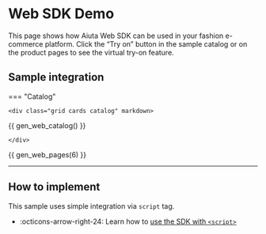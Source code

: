 # Web SDK Demo

This page shows how Aiuta Web SDK can be used in your fashion e-commerce platform. Click the “Try on” button in the sample catalog or on the product pages to see the virtual try-on feature.

<script src="https://static.dev.aiuta.com/sdk/v0.0.14/index.umd.js"></script>

<script>
    let aiuta = null;

    function initWebSdk() {
        if (typeof Aiuta === 'undefined') {
            setTimeout(initWebSdk, 100);
            return;
        }

        aiuta = new Aiuta("{{ aiuta.api_key }}");
        console.log('Aiuta SDK initialized successfully');
    }

    function startTryOn(productId) {
        if (!aiuta) {
            initWebSdk();
            setTimeout(() => startTryOn(productId), 100);
            return;
        }
        
        console.log(`Starting try-on for product ID: ${productId}`);
        aiuta.startGeneration(productId);
    }

    document.addEventListener('DOMContentLoaded', initWebSdk);

</script>

## Sample integration

=== "Catalog"

    <div class="grid cards catalog" markdown>

{{ gen_web_catalog() }}

    </div>

{{ gen_web_pages(6) }}

---

## How to implement

This sample uses simple integration via `script` tag.

<div class="grid cards" markdown>

- :octicons-arrow-right-24: Learn how to [use the SDK with `<script>`](/sdk/web/configuration.md)

</div>
